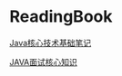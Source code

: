 # ReadingBook
<a href="https://github.com/yangxingAi/ReadingBook/blob/master/Java%E6%A0%B8%E5%BF%83%E6%8A%80%E6%9C%AF%E5%9F%BA%E7%A1%80/java%E6%A0%B8%E5%BF%83%E6%8A%80%E6%9C%AF%E8%AF%BB%E4%B9%A6%E7%AC%94%E8%AE%B0.md">Java核心技术基础笔记</a>

[JAVA面试核心知识](https://github.com/yangxingAi/ReadingBook/blob/master/offer%E6%9D%A5%E4%BA%86/Java%E9%9D%A2%E8%AF%95%E6%A0%B8%E5%BF%83%E8%80%83%E7%82%B9.MD)
